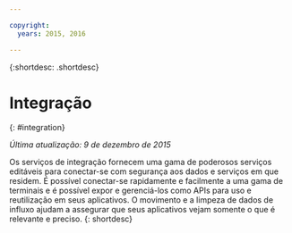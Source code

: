 ```yaml
---

copyright:
  years: 2015, 2016

---
```


{:shortdesc: .shortdesc} 

# Integração
{: #integration}

*Última atualização: 9 de dezembro de 2015*

Os serviços de integração fornecem uma gama de poderosos serviços editáveis para
conectar-se com segurança aos dados e serviços em que residem. É possível conectar-se rapidamente e facilmente a uma
gama de terminais e é possível expor e gerenciá-los como APIs para uso e reutilização em seus aplicativos. O movimento e a limpeza de dados de influxo ajudam a assegurar que seus aplicativos vejam somente
o que é relevante e preciso.
{: shortdesc}


